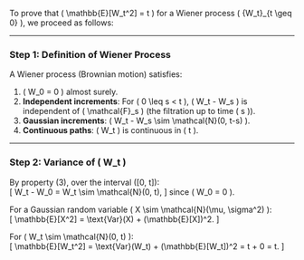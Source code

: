 To prove that \( \mathbb{E}[W_t^2] = t \) for a Wiener process \( \{W_t\}_{t \geq 0} \), we proceed as follows:

---

### **Step 1: Definition of Wiener Process**
A Wiener process (Brownian motion) satisfies:
1. \( W_0 = 0 \) almost surely.
2. **Independent increments**: For \( 0 \leq s < t \), \( W_t - W_s \) is independent of \( \mathcal{F}_s \) (the filtration up to time \( s \)).
3. **Gaussian increments**: \( W_t - W_s \sim \mathcal{N}(0, t-s) \).
4. **Continuous paths**: \( W_t \) is continuous in \( t \).

---

### **Step 2: Variance of \( W_t \)**
By property (3), over the interval \([0, t]\):  
\[
W_t - W_0 = W_t \sim \mathcal{N}(0, t),
\]
since \( W_0 = 0 \).  

For a Gaussian random variable \( X \sim \mathcal{N}(\mu, \sigma^2) \):  
\[
\mathbb{E}[X^2] = \text{Var}(X) + (\mathbb{E}[X])^2.
\]

For \( W_t \sim \mathcal{N}(0, t) \):  
\[
\mathbb{E}[W_t^2] = \text{Var}(W_t) + (\mathbb{E}[W_t])^2 = t + 0 = t.
\]

